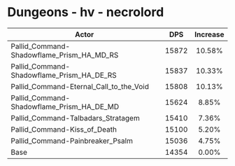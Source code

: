 # Dungeons - hv - necrolord
| Actor | DPS | Increase |
|---|:---:|:---:|
|Pallid_Command-Shadowflame_Prism_HA_MD_RS|15872|10.58%|
|Pallid_Command-Shadowflame_Prism_HA_DE_RS|15837|10.33%|
|Pallid_Command-Eternal_Call_to_the_Void|15808|10.13%|
|Pallid_Command-Shadowflame_Prism_HA_DE_MD|15624|8.85%|
|Pallid_Command-Talbadars_Stratagem|15410|7.36%|
|Pallid_Command-Kiss_of_Death|15100|5.20%|
|Pallid_Command-Painbreaker_Psalm|15036|4.75%|
|Base|14354|0.00%|
